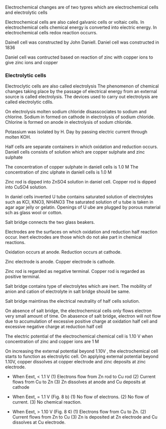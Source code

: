 Electrochemical changes are of two typres which are electrochemical cells and electrolytic cells

Electrochemical cells are also caled galvanic cells or voltaic cells.
In electrochemical cells chemical energy is converted into electric energy.
In electrochemical cells redox reaction occurrs.

Dainell cell was constructed by John Daniell.
Daniel cell was constructed in 1836

Daniel cell was contructed based on reaction of zinc with copper ions to give zinc ions and copper

### Electrolytic cells

Electroclytic cells are also called electrolysis
The phenomenon of chemical changes taking place by the passage of electrical energy from an external source is called electrolysis.
The devices used to carry out electrolysis are called electrolytic cdlls.


On electrolysis molten sodium chloride disasscociates to sodium and chlorine.
Sodium in formed on cathode in electrolysis of sodium chloride.
Chlorine is formed on anode in electrolysis of sodum chloride.

Potassium was isolated by H. Day by passing electric current through molten KOH.

Half cells are separate containers in which oxidation and reduction occurs.
Daniell cells consists of solution which are copper sulphate and zinc sulphate

The concentration of copper sulphate in daniell cells is 1.0 M
The concentration of zinc ulphate in daniell cells is 1.0 M


Zinc rod is dipped into ZnSO4 solutlon in daniel cell.
Copper rod is dipped into CuSO4 solution.

In daniel cells inverted U tube contains saturated solution of electrolytes such as KCl, KNO3, NH4NO3
The saturated solution of u tube is taken in agar agar jelly or gelatin.
Openings of U ube are plugged by porous material sch as glass wool or cotton.

Salt bridge connects the two glass beakers.

Electrodes are the surfaces on which oxidation and reduction half reaction occur.
Inert electrodes are those which do not ake part in chemical reactions.

Oxidation occurs at anode.
Reduction occurs at cathode.

Zinc electrode is anode.
Copper electrode is cathode.

Zinc rod is regarded as negative terminal.
Copper rod is regarded as positive terminal.

Salt bridge contains type of electrolytes which are inert.
The mobility of anion and cation of electrolyte in salt bridge should be same.

Salt bridge maintinas the electrical neutrality of half cells solution.

On absence of salt bridge, the electrochemical cells only flows electron very small amount of time.
On abasence of salt bridge, electron will not flow due to accumulation of excessive positive charge at oxidation half cell and excessive negative charge at reduction half cell

The electric potential of the electrochemical chemical cell is 1.10 V when concentration of zinc and copper ions are 1 M

On increasing the external potential beyond 1.10V , the electrochemical cell starts to function as electrolytic cell.
On applying external potential beyond 1.10V, copper dissolves at copper electrode and zinc deposits at zinc electrode.

- When Eext, < 1.1 V 
(1) Electrons flow from Zn rod to
Cu rod
(2) Current flows from Cu to Zn
(3) Zn dissolves at anode and Cu deposits at cathode

- When Eext, = 1.1 V (Fig. 8 b)
(1) No flow of electrons.
(2) No flow of current.
(3) No chemical reaction.

- When Eext, > 1.10 V (Fig. 8 ¢)
(1) Electrons flow from Cu to Zn.
(2) Current flows from Zn to Cu
(3) Zn is deposited at Zn electrode and Cu dissolves at Cu electrode.





